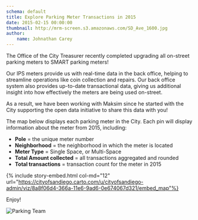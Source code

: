 ```yaml
---
schema: default
title: Explore Parking Meter Transactions in 2015
date: 2015-02-15 00:00:00
thumbnail: http://mrm-screen.s3.amazonaws.com/SD_Ave_1600.jpg
author:
    name: Johnathan Carey
---
```

The Office of the City Treasurer recently completed upgrading all on-street parking meters to SMART parking meters!

Our IPS meters provide us with real-time data in the back office, helping to streamline operations like coin collection and repairs. Our back office system also provides up-to-date transactional data, giving us additional insight into how effectively the meters are being used on-street.

As a result, we have been working with Maksim since he started with the City supporting the open data initiative to share this data with you!

<!--more-->

The map below displays each parking meter in the City. Each pin will display information about the meter from 2015, including:
<ul>
<li><strong>Pole</strong> = the unique meter number</li>
<li><strong>Neighborhood</strong> = the neighborhood in which the meter is located</li>
<li><strong>Meter Type</strong> = Single Space, or Multi-Space</li>
<li><strong>Total Amount collected</strong> = all transactions aggregated and rounded</li>
<li><strong>Total transactions</strong> = transaction count for the meter in 2015</li>
</ul>

{% include story-embed.html col-md="12" url="https://cityofsandiego.carto.com/u/cityofsandiego-admin/viz/8a8f06d4-366a-11e6-9ad6-0e674067d321/embed_map"%}

Enjoy!

![Parking Team](http://mrm-screen.s3.amazonaws.com/1_all-1.jpg)
